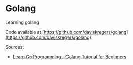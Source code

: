 # Golang 

Learning golang

Code available at [https://github.com/daviskregers/golang](https://github.com/daviskregers/golang).

Sources:
- [Learn Go Programming - Golang Tutorial for Beginners](https://www.youtube.com/watch?v=YS4e4q9oBaU)